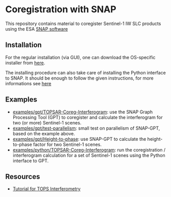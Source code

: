 # Coregistration with SNAP

This repository contains material to coregister Sentinel-1 IW SLC products using the ESA [SNAP software](https://earth.esa.int/eogateway/tools/snap)

## Installation

For the regular installation (via GUI), one can download the OS-specific installer from [here](https://step.esa.int/main/download/snap-download/).

The installing procedure can also take care of installing the Python interface to SNAP. It should be enough to follow the given instructions, for more informations see [here](https://senbox.atlassian.net/wiki/spaces/SNAP/pages/3114106881/Installation+and+configuration+of+the+SNAP-Python+esa_snappy+interface+SNAP+version+12)

## Examples

* [examples/gpt/TOPSAR-Coreg-Interferogram](./examples/gpt/TOPSAR-Coreg-Interferogram/): use the SNAP Graph Processing Tool (GPT) to coregister and calculate the interferogram for two (or more) Sentinel-1 scenes.
* [examples/gpt/test-parallelism](./examples/gpt/test-parallelism/): small test on parallelism of SNAP-GPT, based on the example above.
* [examples/gpt/Height-to-phase](./examples/gpt/Height-to-phase/): use SNAP-GPT to calculate the height-to-phase factor for two Sentinel-1 scenes.
* [examples/python/TOPSAR-Coreg-Interferogram](./examples/python/TOPSAR-Coreg-Interferogram/): run the coregistration / interferogram calculation for a set of Sentinel-1 scenes using the Python interface to GPT.

## Resources

* [Tutorial for TOPS Interferometry](https://step.esa.int/docs/tutorials/S1TBX%20TOPSAR%20Interferometry%20with%20Sentinel-1%20Tutorial_v2.pdf)

